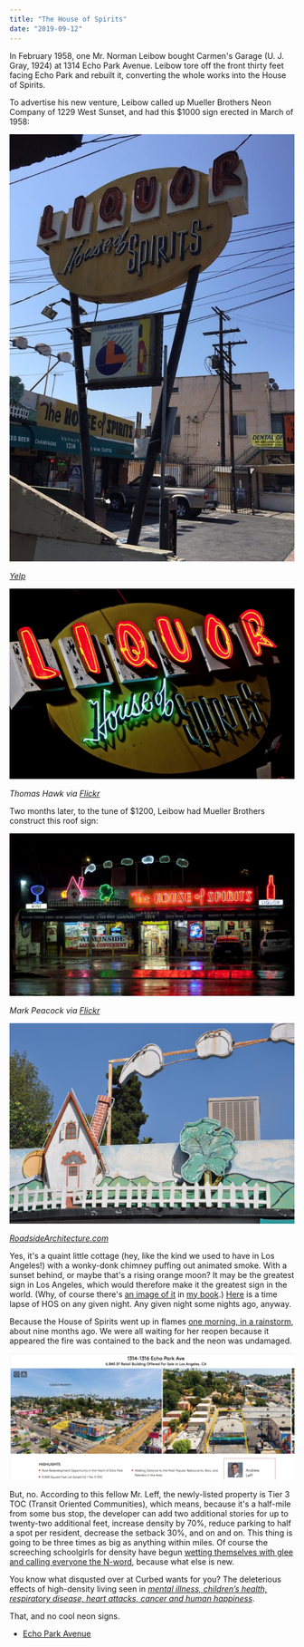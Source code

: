 ```yaml
---
title: "The House of Spirits"
date: "2019-09-12"
---
```


In February 1958, one Mr. Norman Leibow bought Carmen's Garage (U. J. Gray, 1924) at 1314 Echo Park Avenue. Leibow tore off the front thirty feet facing Echo Park and rebuilt it, converting the whole works into the House of Spirits.

To advertise his new venture, Leibow called up Mueller Brothers Neon Company of 1229 West Sunset, and had this $1000 sign erected in March of 1958:

![](images/20f3e-house-of-spirits-1958.jpg)

[_Yelp_](https://www.yelp.com/biz/house-of-spirits-los-angeles)

![](images/7aa55-house-of-spirits-parking-lot.jpg)

_Thomas Hawk via_ [_Flickr_](https://www.flickr.com/photos/thomashawk/6907481346/)

Two months later, to the tune of $1200, Leibow had Mueller Brothers construct this roof sign:

![](images/13bcc-house-of-spirits-rooftop.jpg)

_Mark Peacock via_ [_Flickr_](https://www.flickr.com/photos/7623944@N03/4182335604/in/photolist-7nzyEy)

![](images/641ad-the-greatest-house-in-the-world.jpg)

_[RoadsideArchitecture.com](http://www.roadarch.com/signs/cala4.html)_

Yes, it's a quaint little cottage (hey, like the kind we used to have in Los Angeles!) with a wonky-donk chimney puffing out animated smoke. With a sunset behind, or maybe that's a rising orange moon? It may be the greatest sign in Los Angeles, which would therefore make it the greatest sign in the world. (Why, of course there's [an image of it](https://live.staticflickr.com/65535/48723891311_60ce29316e_o.jpg) in [my book](https://www.schifferbooks.com/los-angeles-neon-1410.html).) [Here](https://vimeo.com/14548833) is a time lapse of HOS on any given night. Any given night some nights ago, anyway.

Because the House of Spirits went up in flames [one morning, in a rainstorm](https://twitter.com/Silverlake_Pete/status/1070742427437215745), about nine months ago. We were all waiting for her reopen because it appeared the fire was contained to the back and the neon was undamaged.

![](images/12dd3-holy-shit.jpg)

But, no. According to this fellow Mr. Leff, the newly-listed property is Tier 3 TOC (Transit Oriented Communities), which means, because it's a half-mile from some bus stop, the developer can add two additional stories for up to twenty-two additional feet, increase density by 70%, reduce parking to half a spot per resident, decrease the setback 30%, and on and on. This thing is going to be three times as big as anything within miles. Of course the screeching schoolgirls for density have begun [wetting themselves with glee and calling everyone the N-word](https://la.curbed.com/2019/9/12/20862778/house-of-spirits-for-sale-development-echo-park#comments), because what else is new.

You know what disqusted over at Curbed wants for you? The deleterious effects of high-density living seen in _[mental illness, children’s health, respiratory disease, heart attacks, cancer and human happiness](http://www.newgeography.com/content/003945-health-happiness-and-density)_.

That, and no cool neon signs.

- [Echo Park Avenue](https://www.google.com/maps/search/?api=1&query=34.07722,-118.25685)
